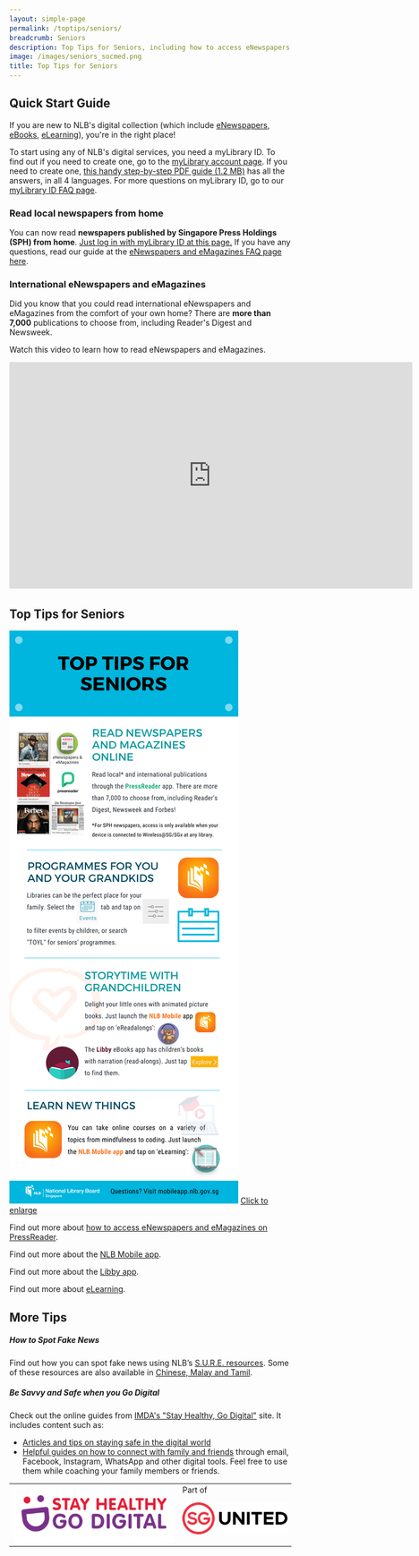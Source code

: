 ```yaml
---
layout: simple-page
permalink: /toptips/seniors/
breadcrumb: Seniors
description: Top Tips for Seniors, including how to access eNewspapers and eMagazines, stories for grandchildren, eLearning and more
image: /images/seniors_socmed.png
title: Top Tips for Seniors
---
```

<h2>Quick Start Guide</h2>
If you are new to NLB's digital collection (which include <a href="/get-started-with/pressreader/">eNewspapers</a>, <a href="/get-started-with/libby/">eBooks</a>, <a href="/get-started-with/lynda/">eLearning</a>), you're in the right place!
<p>To start using any of NLB's digital services, you need a myLibrary ID. To find out if you need to create one, go to the <a href="https://account.nlb.gov.sg" target="_blank">myLibrary account page</a>. If you need to create one, <a href="/images/mylibrary_guide_TOYL.pdf" target="_blank"> this handy step-by-step PDF guide (1.2 MB)</a> has all the answers, in all 4 languages. For more questions on myLibrary ID, go to our <a href="/get-started-with/myLibrary/#mylibrary" target="_blank">myLibrary ID FAQ page</a>.</p>

<h3>Read local newspapers from home</h3>
<p>You can now read <b>newspapers published by Singapore Press Holdings (SPH) from home</b>. <a href="https://eresources.nlb.gov.sg/main/sphnewspapers" target="_blank">Just log in with myLibrary ID at this page.</a> If you have any questions, read our guide at the <a href="/get-started-with/pressreader/#sph">eNewspapers and eMagazines FAQ page here</a>.</p>
<h3>International eNewspapers and eMagazines</h3>
<p>Did you know that you could read international eNewspapers and eMagazines from the comfort of your own home? There are <b>more than 7,000</b> publications to choose from, including Reader's Digest and Newsweek. <!--For SPH newspapers such as The Straits Times, Business Times and Lianhe Zaobao, please visit any of our libraries. -->
<p>Watch this video to learn how to read eNewspapers and eMagazines.</p>
<div class="vd">
<iframe width="720" height="405" src="https://www.youtube.com/embed/w3HX07ZP_Po" frameborder="0" allow="accelerometer; autoplay; encrypted-media; gyroscope; picture-in-picture" allowfullscreen></iframe>
</div>

<p><h2>Top Tips for Seniors</h2></p>
<a href="/images/Seniors.png"><img src="/images/Seniors_lowres.png" alt="An infographic featuring top tips for seniors on NLB's digital collection, such as accessing eNewspapers and eMagazines, stories for grandchildren, eLearning and so on."></a>
<a href="/images/Seniors.png">Click to enlarge</a>

<p>Find out more about <a href="/get-started-with/PressReader/">how to access eNewspapers and eMagazines on PressReader</a>.</p>
<p>Find out more about the <a href="/get-started-with/nlb-mobile/">NLB Mobile app</a>.</p>
<p>Find out more about the <a href="/get-started-with/Libby/">Libby app</a>.</p>
<p>Find out more about <a href="/get-started-with/lynda/">eLearning</a>.</p>

<p><h2>More Tips</h2></p>

<p><h5>How to Spot Fake News</h5></p>
<p>Find out how you can spot fake news using NLB’s <a href="https://sure.nlb.gov.sg/resources/audience/seniors/combating-fake-news" target="_blank" rel="noopener">S.U.R.E. resources</a>. Some of these resources are also available in <a href="https://sure.nlb.gov.sg/resources/audience/seniors/multilingual" target="_blank" rel="noopener">Chinese, Malay and Tamil</a>.</p>

<p><h5>Be Savvy and Safe when you Go Digital</h5></p>

<p>Check out the online guides from <a href="https://imsilver.imda.gov.sg/stay-healthy-go-digital/" target="_blank">IMDA's "Stay Healthy, Go Digital"</a> site. It includes content such as:</p>
<ul>
<li><a href="https://imsilver.imda.gov.sg/learn-digital-skills/learn-online/cyber-security-bds/" target="_blank">Articles and tips on staying safe in the digital world</a></li>
<li><a href="https://imsilver.imda.gov.sg/learn-digital-skills/learn-online/e-communications-bds/" target="_blank">Helpful guides on how to connect with family and friends</a> through email, Facebook, Instagram, WhatsApp and other digital tools. Feel free to use them while coaching your family members or friends.</li>
</ul>
<table>
<tbody>
<tr>
<td style="vertical-align: middle;">
<img src="/images/Logo_IMDA-SHGD.png"></td>
<td style="vertical-align: middle;">
Part of
<p><img src="/images/Logo_SGUnited.png"></p>
</td>
</tr>
</tbody>
</table>
